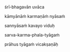 śrī-bhagavān uvāca

kāmyānāṁ karmaṇāṁ nyāsaṁ

sannyāsaṁ kavayo viduḥ

sarva-karma-phala-tyāgaṁ

prāhus tyāgaṁ vicakṣaṇāḥ